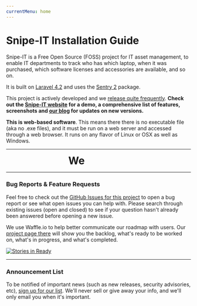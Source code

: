 ```yaml
---
currentMenu: home
---
```


# Snipe-IT Installation Guide

Snipe-IT is a Free Open Source (FOSS) project for IT asset management, to enable IT departments to track who has which laptop, when it was purchased, which software licenses and accessories are available, and so on.

It is built on [Laravel 4.2](http://laravel.com) and uses the [Sentry 2](https://github.com/cartalyst/sentry) package.

This project is  actively developed and we [release quite frequently](https://github.com/snipe/snipe-it/releases). __Check out the [Snipe-IT website](http://www.snipeitapp.com) for a demo, a comprehensive list of features, screenshots and [our blog](http://snipeitapp.com/news/) for updates on new versions.__

__This is web-based software__. This means there there is no executable file (aka no .exe files), and it must be run on a web server and accessed through a web browser. It runs on any flavor of Linux or OSX as well as Windows.

-----

<center>
    <span style="font-size: 200%; font-weight: bold;">We </span>
    <i class="fa fa-heart fa-3x heart pulse2" style="padding: 10px;"></i> <i class="fa fa-linux fa-3x" style="padding: 10px;"></i> <i class="fa fa-plus fa-2x" style="padding: 10px;"></i> <i class="fa fa-windows fa-3x" style="padding: 10px;"></i> <i class="fa fa-plus fa-2x" style="padding: 10px;"></i> <i class="fa fa-apple fa-3x" style="padding: 10px;"></i>
</center>

-----




### Bug Reports & Feature Requests

Feel free to check out the [GitHub Issues for this project](https://github.com/snipe/snipe-it/issues) to open a bug report or see what open issues you can help with. Please search through existing issues (open and closed) to see if your question hasn't already been answered before opening a new issue.

We use Waffle.io to help better communicate our roadmap with users. Our [project page there](http://waffle.io/snipe/snipe-it) will show you the backlog, what's ready to be worked on, what's in progress, and what's completed.

[![Stories in Ready](https://badge.waffle.io/snipe/snipe-it.png?label=ready+for+dev&title=Ready+for+development)](http://waffle.io/snipe/snipe-it)

-----
### Announcement List

To be notified of important news (such as new releases, security advisories, etc), [sign up for our list](http://eepurl.com/XyZKz). We'll never sell or give away your info, and we'll only email you when it's important.
